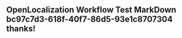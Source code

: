 <properties
ms.topic="hero-topic"
ms.test1="hero-topic"
ms.test2="test"/>

## OpenLocalization Workflow Test MarkDown bc97c7d3-618f-40f7-86d5-93e1c8707304 thanks!
